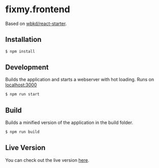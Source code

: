 # fixmy.frontend

Based on [wbkd/react-starter](https://github.com/wbkd/react-starter).

## Installation

```sh
$ npm install
```

## Development

Builds the application and starts a webserver with hot loading.
Runs on [localhost:3000](http://localhost:3000/)

```sh
$ npm run start
```

## Build

Builds a minified version of the application in the build folder.

```sh
$ npm run build
```

## Live Version

You can check out the live version [here](https://fixmyberlin-app.netlify.com/).